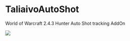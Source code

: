 # TaliaivoAutoShot
World of Warcraft 2.4.3 Hunter Auto Shot tracking AddOn

<img src="http://i.imgur.com/Q75pZY6.jpg">
